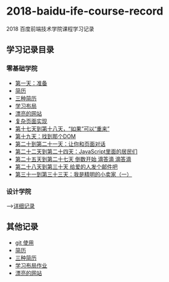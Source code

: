 # 2018-baidu-ife-course-record

2018 百度前端技术学院课程学习记录

## 学习记录目录

### 零基础学院

* [第一天：准备](./ife-course/web-basic/first-day-20180426.md)
* [简历](./ife-course/web-basic/resume-20180429.md)
* [三种简历](./ife-course/web-basic/three-resume-20180430.md)
* [学习布局](./ife-course/web-basic/study-layout-20180501.md)
* [漂亮的网站](./ife-course/web-basic/make-website.md)
* [复杂页面实现](./ife-course/web-basic/complex-page.md)
* [第十七天到第十八天，“如果”可以“重来”](./other/JavaScript/if-else/index.html)
* [第十九天：找到那个DOM](./other/JavaScript/find-dom/index.html)
* [第二十到第二十一天：让你和页面对话](./other/JavaScript//page-interaction/index.html)
* [第二十二天到第二十四天：JavaScript里面的居民们](./ife-course/web-basic/JavaScript/day22.md)
* [第二十五天到第二十七天 倒数开始 滴答滴 滴答滴](./ife-course/web-basic/JavaScript/day25.md)
* [第二十八天到第三十天 给爱的人发个邮件吧](./ife-course/web-basic/JavaScript/day28.md)
* [第三十一到第三十三天：我是精明的小卖家（一）](./ife-course/web-basic/JavaScript/day31.md)


### 设计学院

-->[详细记录](./ife-course/designer-college/)

## 其他记录

* [git 使用](./other/git.md)
* [简历](./other/resume/index.html)
* [三种简历](./other/resume1/resume.html)
* [学习布局作业](./other/layout/index.html)
* [漂亮的网站](./other/make-website/index.html)
